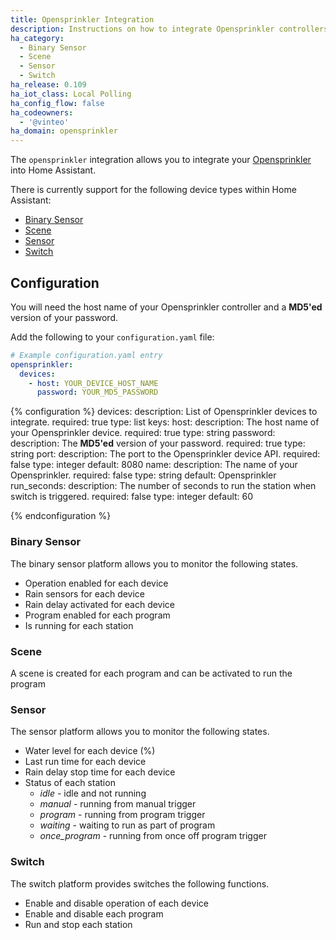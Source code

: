 ```yaml
---
title: Opensprinkler Integration
description: Instructions on how to integrate Opensprinkler controllers into Home Assistant.
ha_category:
  - Binary Sensor
  - Scene
  - Sensor
  - Switch
ha_release: 0.109
ha_iot_class: Local Polling
ha_config_flow: false
ha_codeowners:
  - '@vinteo'
ha_domain: opensprinkler
---
```


The `opensprinkler` integration allows you to integrate your [Opensprinkler](https://opensprinkler.com/) into Home Assistant.

There is currently support for the following device types within Home Assistant:

- [Binary Sensor](#binary-sensor)
- [Scene](#scene)
- [Sensor](#sensor)
- [Switch](#switch)

## Configuration

You will need the host name of your Opensprinkler controller and a **MD5'ed** version of your password.

Add the following to your `configuration.yaml` file:

```yaml
# Example configuration.yaml entry
opensprinkler:
  devices:
    - host: YOUR_DEVICE_HOST_NAME
      password: YOUR_MD5_PASSWORD
```

{% configuration %}
devices:
  description: List of Opensprinkler devices to integrate.
  required: true
  type: list
  keys:
    host:
      description: The host name of your Opensprinkler device.
      required: true
      type: string
    password:
      description: The **MD5'ed** version of your password.
      required: true
      type: string
    port:
      description: The port to the Opensprinkler device API.
      required: false
      type: integer
      default: 8080
    name:
      description: The name of your Opensprinkler.
      required: false
      type: string
      default: Opensprinkler
    run_seconds:
      description: The number of seconds to run the station when switch is triggered.
      required: false
      type: integer
      default: 60

{% endconfiguration %}

### Binary Sensor

The binary sensor platform allows you to monitor the following states.

- Operation enabled for each device
- Rain sensors for each device
- Rain delay activated for each device
- Program enabled for each program
- Is running for each station

### Scene

A scene is created for each program and can be activated to run the program

### Sensor

The sensor platform allows you to monitor the following states.

- Water level for each device (%)
- Last run time for each device
- Rain delay stop time for each device
- Status of each station
  - _idle_ - idle and not running
  - _manual_ - running from manual trigger
  - _program_ - running from program trigger
  - _waiting_ - waiting to run as part of program
  - _once\_program_ - running from once off program trigger

### Switch

The switch platform provides switches the following functions.

- Enable and disable operation of each device
- Enable and disable each program
- Run and stop each station
